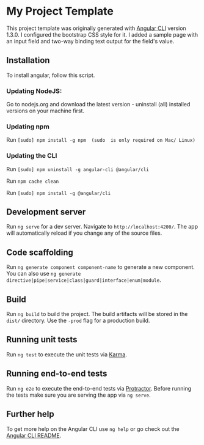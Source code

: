 # My Project Template

This project template  was originally generated with [Angular CLI](https://github.com/angular/angular-cli) version 1.3.0.
I configured the bootstrap CSS style for it.
I added a sample page with an input field and two-way binding text output for the field's value.

## Installation

To install angular, follow this script.

### Updating NodeJS:

Go to nodejs.org and download the latest version - uninstall (all) installed versions on your machine first.

### Updating npm

Run ```[sudo] npm install -g npm  (sudo  is only required on Mac/ Linux)```

### Updating the CLI

Run ```[sudo] npm uninstall -g angular-cli @angular/cli ```

Run ```npm cache clean```

Run ```[sudo] npm install -g @angular/cli```


## Development server

Run `ng serve` for a dev server. Navigate to `http://localhost:4200/`. The app will automatically reload if you change any of the source files.

## Code scaffolding

Run `ng generate component component-name` to generate a new component. You can also use `ng generate directive|pipe|service|class|guard|interface|enum|module`.

## Build

Run `ng build` to build the project. The build artifacts will be stored in the `dist/` directory. Use the `-prod` flag for a production build.

## Running unit tests

Run `ng test` to execute the unit tests via [Karma](https://karma-runner.github.io).

## Running end-to-end tests

Run `ng e2e` to execute the end-to-end tests via [Protractor](http://www.protractortest.org/).
Before running the tests make sure you are serving the app via `ng serve`.

## Further help

To get more help on the Angular CLI use `ng help` or go check out the [Angular CLI README](https://github.com/angular/angular-cli/blob/master/README.md).

